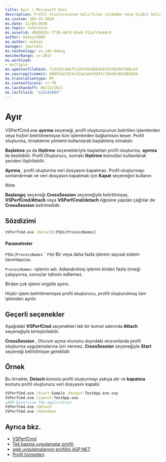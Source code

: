 ```yaml
---
title: Ayır | Microsoft Docs
description: Profil oluşturucunun belirtilen işlemden veya hiçbir belirtilmemişse tüm işlemlerden bağlantısını kesmek için VSPerfCmd.exe Ayır seçeneğini kullanın.
ms.custom: SEO-VS-2020
ms.date: 11/04/2016
ms.topic: reference
ms.assetid: d9d1b52c-7f28-467d-b1e0-512afc4e46c9
author: mikejo5000
ms.author: mikejo
manager: jmartens
ms.technology: vs-ide-debug
monikerRange: vs-2017
ms.workload:
- multiple
ms.openlocfilehash: fc615b144bf11287055060368743782d47d88c4f
ms.sourcegitcommit: 68897da7d74c31ae1ebf5d47c7b5ddc9b108265b
ms.translationtype: MT
ms.contentlocale: tr-TR
ms.lasthandoff: 08/13/2021
ms.locfileid: "122142084"
---
```

# <a name="detach"></a>Ayır
VSPerfCmd.exe **ayırma** seçeneği, profil oluşturucunun belirtilen işlemlerden veya hiçbiri belirtilmemişse tüm işlemlerden bağlantısını keser. Profil oluşturma, örnekleme yöntemi kullanılarak başlatılmış olmalıdır.

 **Başlatma** ya da **iliştirme** seçenekleriyle başlatılan profil oluşturma, **ayırma** ile kesilebilir. Profil Oluşturucu, sonraki **iliştirme** komutları kullanılarak yeniden iliştirilebilir.

 **Ayırma** , profil oluşturma veri dosyasını kapatmaz. Profil oluşturmayı sonlandırmak ve veri dosyasını kapatmak için **Kapat** seçeneğini kullanın.

> [!NOTE]
> **Başlangıç** seçeneği **CrossSession** seçeneğiyle belirtilmişse, **VSPerfCmd/Attach** veya **VSPerfCmd/detach** öğesine yapılan çağrılar de **CrossSession** belirtmelidir.

## <a name="syntax"></a>Sözdizimi

```cmd
VSPerfCmd.exe /Detach[:PIDs|ProcessNames]
```

#### <a name="parameters"></a>Parametreler
 `PIDs|ProcessNames``PID`-Bir veya daha fazla işlemin sayısal sistem tanımlayıcısı.

 `ProcessNames` -işlemin adı. Adlandırılmış işlemin birden fazla örneği çalışıyorsa, sonuçlar tahmin edilemez.

 Birden çok işlemi virgülle ayırın.

 Hiçbir işlem belirtilmemişse profil oluşturucu, profili oluşturulmuş tüm işlemden ayrılır.

## <a name="valid-options"></a>Geçerli seçenekler
 Aşağıdaki **VSPerfCmd** seçenekleri tek bir komut satırında **Attach** seçeneğiyle birleştirilebilir.

 **CrossSession** , Oturum açma oturumu dışındaki oturumlarda profil oluşturma uygulamalarına izin vermez. **CrossSession** seçeneğiyle **Start** seçeneği belirtilmişse gereklidir.

## <a name="example"></a>Örnek
 Bu örnekte, **Detach** komutu profil oluşturmayı askıya alır ve **kapatma** komutu profil oluşturucu veri dosyasını kapatır.

```cmd
VSPerfCmd.exe /Start:Sample /Output:TestApp.exe.vsp
VSPerfCmd.exe /Launch:TestApp.exe
;REM Excercise the application
VSPerfCmd.exe /Detach
VSPerfCmd.exe /Shutdown
```

## <a name="see-also"></a>Ayrıca bkz.
- [VSPerfCmd](../profiling/vsperfcmd.md)
- [Tek başına uygulamalar profili](../profiling/command-line-profiling-of-stand-alone-applications.md)
- [web uygulamalarının profilini ASP.NET](../profiling/command-line-profiling-of-aspnet-web-applications.md)
- [Profil hizmetleri](../profiling/command-line-profiling-of-services.md)
